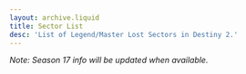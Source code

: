 ```yaml
---
layout: archive.liquid
title: Sector List
desc: 'List of Legend/Master Lost Sectors in Destiny 2.'
---
```


_Note: Season 17 info will be updated when available._